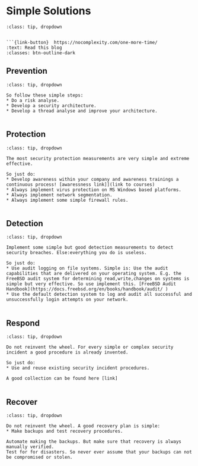 # Simple Solutions



```{admonition} How to mitigate DDoS attacks - never simple..
:class: tip, dropdown


```{link-button}  https://nocomplexity.com/one-more-time/
:text: Read this blog
:classes: btn-outline-dark 

```

## Prevention


```{admonition} Create a Security Architecture
:class: tip, dropdown

So follow these simple steps:
* Do a risk analyse.
* Develop a security architecture.
* Develop a thread analyse and improve your architecture.


```

## Protection


```{admonition} Implement simple measurements that really help!
:class: tip, dropdown

The most security protection measurements are very simple and extreme effective.

So just do:
* Develop awareness within your company and awareness trainings a continuous process! [awaressness link]](link to courses)
* Always implement virus protection on MS Windows based platforms.
* Always implement network segmentation.
* Always implement some simple firewall rules. 


```

## Detection

```{admonition} Implement simple measurements that really help!
:class: tip, dropdown

Implement some simple but good detection measurements to detect security breaches. Else:everything you do is useless.

So just do:
* Use audit logging on file systems. Simple is: Use the audit capabilities that are delivered on your operating system. E.g. the FreeBSD audit system for determining read,write,changes on systems is simple but very effective. So use implement this. [FreeBSD Audit Handbook](https://docs.freebsd.org/en/books/handbook/audit/ )
* Use the default detection system to log and audit all successful and unsuccessfully login attempts on your network.


```

## Respond

```{admonition} Implement some simple procedures to respond on security incidents.
:class: tip, dropdown

Do not reinvent the wheel. For every simple or complex security incident a good procedure is already invented. 

So just do:
* Use and reuse existing security incident procedures. 

A good collection can be found here [link]


```

## Recover

```{admonition} Make sure you have a recovery plan.
:class: tip, dropdown

Do not reinvent the wheel. A good recovery plan is simple: 
* Make backups and test recovery procedures.

Automate making the backups. But make sure that recovery is always manually verified.
Test for for disasters. So never ever assume that your backups can not be compromised or stolen.


```